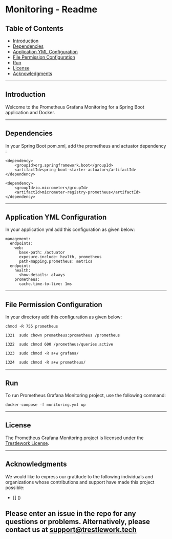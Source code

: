 # Monitoring - Readme 

## Table of Contents
- [Introduction](#introduction)
- [Dependencies](#dependencies)
- [Application YML Configuration](#application-yml-configuration)
- [File Permission Configuration](#file-permission-configuration)
- [Run](#run)
- [License](#license)
- [Acknowledgments](#acknowledgments)

---

## Introduction
Welcome to the Prometheus Grafana Monitoring for a Spring Boot application and Docker.

---

## Dependencies
In your Spring Boot pom.xml, add the prometheus and actuator dependency :

```
<dependency>
    <groupId>org.springframework.boot</groupId>
    <artifactId>spring-boot-starter-actuator</artifactId>
</dependency>

<dependency>
    <groupId>io.micrometer</groupId>
    <artifactId>micrometer-registry-prometheus</artifactId>
</dependency>
```

---

## Application YML Configuration
In your application yml add this configuration as given below:

```
management:
  endpoints:
    web:
      base-path: /actuator
      exposure.include: health, prometheus
      path-mapping.prometheus: metrics
  endpoint:
    health:
      show-details: always
    prometheus:
      cache.time-to-live: 1ms
```

---

## File Permission Configuration
In your directory add this configuration as given below:

```
chmod -R 755 prometheus
```
```
1321  sudo chown prometheus:prometheus /prometheus
```
```
1322  sudo chmod 600 /prometheus/queries.active
```
```
1323  sudo chmod -R a+w grafana/
```
```
1324  sudo chmod -R a+w prometheus/
```

---

## Run
To run Prometheus Grafana Monitoring project, use the following command:

```
docker-compose -f monitoring.yml up
```

---

## License
The Prometheus Grafana Monitoring project is licensed under the [Trestlework License](LICENSE).

---

## Acknowledgments
We would like to express our gratitude to the following individuals and organizations whose contributions and support have made this project possible:
- [] ()

Please enter an issue in the repo for any questions or problems.
Alternatively, please contact us at [support@trestlework.tech](support@trestlework.tech)
---
